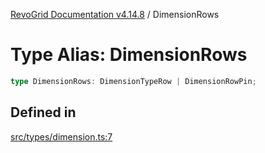 [RevoGrid Documentation v4.14.8](README.md) / DimensionRows

# Type Alias: DimensionRows

```ts
type DimensionRows: DimensionTypeRow | DimensionRowPin;
```

## Defined in

[src/types/dimension.ts:7](https://github.com/revolist/revogrid/blob/e548e2f67dd1ccbf7f1e03dfbe23431ad8065184/src/types/dimension.ts#L7)
